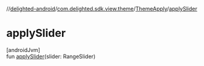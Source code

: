 //[delighted-android](../../../index.md)/[com.delighted.sdk.view.theme](../index.md)/[ThemeApply](index.md)/[applySlider](apply-slider.md)

# applySlider

[androidJvm]\
fun [applySlider](apply-slider.md)(slider: RangeSlider)
